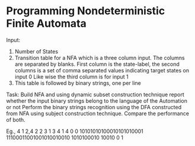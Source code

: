 # Programming Nondeterministic Finite Automata

Input:
1. Number of States
2. Transition table for a NFA which is a three column input.
    The columns are separated by blanks.
    First column is the state-label, the second columns
    is a set of comma separated values indicating target states on input 0
    Like wise the third column is for input 1
3. This table is followed by binary strings, one per line

Task:
Build NFA and using dynamic subset construction technique report whether the input binary strings belong to the language of the Automation or not
Perform the binary strings recognition using the DFA constructed from NFA using subject construction technique.
Compare the performance of both.

Eg.,
4
1    2,4    2
2    3       1
3    4       1
4    0        0
10101010100010101010001
11100011001001010010010
1010100010
10010
0
1